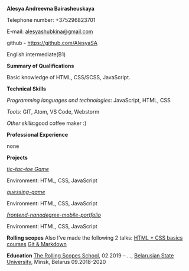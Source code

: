 **Alesya Andreevna Bairasheuskaya**

Telephone number: +375296823701

E-mail: alesyashubkina@gmail.com

github - https://github.com/AlesyaSA 

English:intermediate(B1)

**Summary of Qualifications**

Basic knowledge of HTML, CSS/SCSS, JavaScript.

**Technical Skills**

_Programming languages and technologies_: JavaScript, HTML, CSS

_Tools_: GIT, Atom, VS Code,  Webstorm

_Other skills_:good coffee maker :)

**Professional Experience**

none

**Projects**

[_tic-tac-toe Game_](https://github.com/AlesyaSA/tic-tac-toe)

Environment: HTML, CSS, JavaScript

[_guessing-game_](https://github.com/AlesyaSA/guessing-game)

Environment: HTML, CSS, JavaScript

[_frontend-nanodegree-mobile-portfolio_](https://github.com/AlesyaSA/frontend-nanodegree-mobile-portfolio)

Environment: HTML, CSS, JavaScript



**Rolling scopes**
Also I’ve made the following 2 talks:
[HTML + CSS basics courses](https://github.com/AlesyaSA/rsschool-2019Q1-cv)
[Git & Markdown](https://github.com/AlesyaSA/rsschool-2019Q1-html-css)

**Education**
[The Rolling Scopes School](https://school.rollingscopes.com/), 02.2019 – ..., 
[Belarusian State University](https://www.bsu.by/), Minsk, Belarus  09.2018-2020                                                                           

